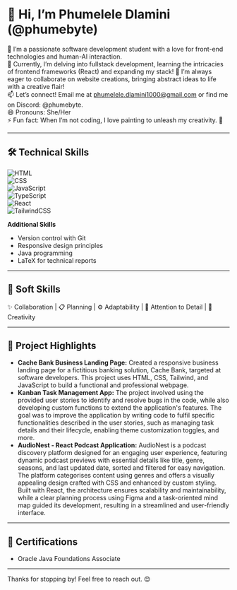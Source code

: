 # 👋 Hi, I’m Phumelele Dlamini (@phumebyte)  

👀 I’m a passionate software development student with a love for front-end technologies and human-AI interaction.  
🌱 Currently, I’m delving into fullstack development, learning the intricacies of frontend frameworks (React) and expanding my stack!
💞️ I’m always eager to collaborate on website creations, bringing abstract ideas to life with a creative flair!  
📫 Let’s connect! Email me at phumelele.dlamini1000@gmail.com or find me on Discord: @phumebyte.  
😄 Pronouns: She/Her  
⚡ Fun fact: When I’m not coding, I love painting to unleash my creativity. 🎨  

---

## 🛠️ Technical Skills  

![HTML](https://img.shields.io/badge/HTML-E34F26?style=for-the-badge&logo=html5&logoColor=white)  
![CSS](https://img.shields.io/badge/CSS-1572B6?style=for-the-badge&logo=css3&logoColor=white)  
![JavaScript](https://img.shields.io/badge/JavaScript-F7DF1E?style=for-the-badge&logo=javascript&logoColor=black)  
![TypeScript](https://img.shields.io/badge/TypeScript-3178C6?style=for-the-badge&logo=typescript&logoColor=white)  
![React](https://img.shields.io/badge/React-61DAFB?style=for-the-badge&logo=react&logoColor=black)  
![TailwindCSS](https://img.shields.io/badge/Tailwind_CSS-06B6D4?style=for-the-badge&logo=tailwindcss&logoColor=white)  

**Additional Skills**  
- Version control with Git  
- Responsive design principles  
- Java programming  
- LaTeX for technical reports  

---

## 🎀 Soft Skills  

✨ Collaboration | 📋 Planning | ⚙️ Adaptability | 🎯 Attention to Detail | 🎨 Creativity  

---

## 🚀 Project Highlights  

- **Cache Bank Business Landing Page:** Created a responsive business landing page for a fictitious banking solution, Cache Bank, targeted at software developers. This project uses HTML, CSS, Tailwind, and JavaScript to build a functional and professional webpage. 
- **Kanban Task Management App:** The project involved using the provided user stories to identify and resolve bugs in the code, while also developing custom functions to extend the application's features. The goal was to improve the application by writing code to fulfil specific functionalities described in the user stories, such as managing task details and their lifecycle, enabling theme customization toggles, and more. 
- **AudioNest - React Podcast Application:** AudioNest is a podcast discovery platform designed for an engaging user experience, featuring dynamic podcast previews with essential details like title, genre, seasons, and last updated date, sorted and filtered for easy navigation. The platform categorises content using genres and offers a visually appealing design crafted with CSS and enhanced by custom styling. Built with React, the architecture ensures scalability and maintainability, while a clear planning process using Figma and a task-oriented mind map guided its development, resulting in a streamlined and user-friendly interface.

---

## 🏅 Certifications  

- Oracle Java Foundations Associate  

---

Thanks for stopping by! Feel free to reach out. 😊  


